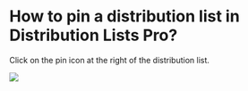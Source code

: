 # How to pin a distribution list in Distribution Lists Pro?

<p class="no-margin">Click on the pin icon at the right of the distribution list.</p>
<p class="no-margin"></p>
<div class="intercom-container"><img src="/assets/img/teams-pro/image_174.png"></div>

<Hubspot />


